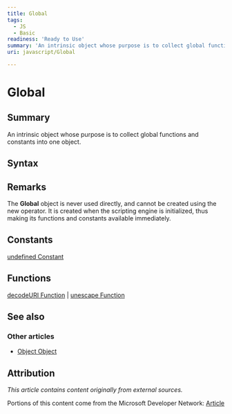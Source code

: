 ```yaml
---
title: Global
tags:
  - JS
  - Basic
readiness: 'Ready to Use'
summary: 'An intrinsic object whose purpose is to collect global functions and constants into one object.'
uri: javascript/Global

---
```

# Global

## Summary

An intrinsic object whose purpose is to collect global functions and constants into one object.

## Syntax

## Remarks

The **Global** object is never used directly, and cannot be created using the new operator. It is created when the scripting engine is initialized, thus making its functions and constants available immediately.

## Constants

[undefined Constant](/javascript/Infinity)

## Functions

[decodeURI Function](/javascript/decodeURI) | [unescape Function](/javascript/decodeURIComponent)

## See also

### Other articles

-   [Object Object](/javascript/Object)

## Attribution

*This article contains content originally from external sources.*

Portions of this content come from the Microsoft Developer Network: [Article](http://msdn.microsoft.com/en-us/library/ie/52f50e9t(v=vs.94).aspx)

